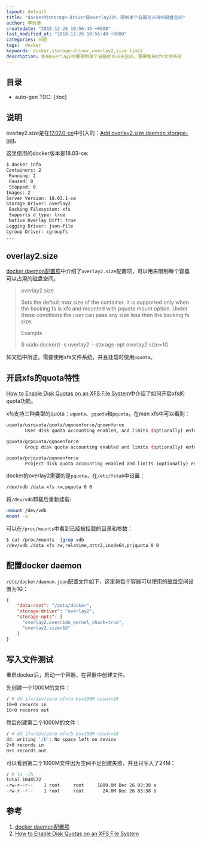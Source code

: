 ```yaml
---
layout: default
title: "docker的storage-driver是overlay2时，限制单个容器可占用的磁盘空间"
author: 李佶澳
createdate: "2018-12-26 10:56:40 +0800"
last_modified_at: "2018-12-26 10:56:40 +0800"
categories: 问题
tags:  docker
keywords: docker,storage-driver,overlay2,size limit
description: 使用overlay2时要限制单个容器的可占用空间，需要使用xfs文件系统
---
```


## 目录
* auto-gen TOC:
{:toc}

## 说明

overlay2.size是在[17.07.0-ce](https://github.com/docker/docker-ce/releases?after=v17.09.0-ce-rc1)中引入的：[Add overlay2.size daemon storage-opt](https://github.com/moby/moby/pull/32977)。

这里使用的docker版本是18.03-ce:

```bash
$ docker info
Containers: 2
 Running: 2
 Paused: 0
 Stopped: 0
Images: 2
Server Version: 18.03.1-ce
Storage Driver: overlay2
 Backing Filesystem: xfs
 Supports d_type: true
 Native Overlay Diff: true
Logging Driver: json-file
Cgroup Driver: cgroupfs
...
```

## overlay2.size

[docker daemon配置项][1]中介绍了`overlay2.size`配置项，可以用来限制每个容器可以占用的磁盘空间。 

>overlay2.size
>
>Sets the default max size of the container. It is supported only when the backing fs is xfs and mounted with pquota mount option. 
>Under these conditions the user can pass any size less then the backing fs size.
> 
>Example
>
> $ sudo dockerd -s overlay2 --storage-opt overlay2.size=1G

如文档中所述，需要使用xfs文件系统，并且挂载时使用`pquota`。

## 开启xfs的quota特性

[How to Enable Disk Quotas on an XFS File System][2]中介绍了如何开启xfs的quota功能。

xfs支持三种类型的quota：`uquota`、`gquota`和`pquota`，在man xfs中可以看到：

```bash
uquota/usrquota/quota/uqnoenforce/qnoenforce
       User disk quota accounting enabled, and limits (optionally) enforced.  Refer to xfs_quota(8) for further details.

gquota/grpquota/gqnoenforce
       Group disk quota accounting enabled and limits (optionally) enforced.  Refer to xfs_quota(8) for further details.

pquota/prjquota/pqnoenforce
       Project disk quota accounting enabled and limits (optionally) enforced.  Refer to xfs_quota(8) for further details.
```

docker的overlay2需要的是`pquota`，在`/etc/fstab`中设置：

```bash
/dev/vdb /data xfs rw,pquota 0 0
```

将`/dev/vdb`卸载后重新挂载:

```bash
umount /dev/vdb
mount -a
```

可以在`/proc/mounts`中看到已经被挂载的目录和参数：

```bash
$ cat /proc/mounts  |grep vdb
/dev/vdb /data xfs rw,relatime,attr2,inode64,prjquota 0 0
```

## 配置docker daemon

`/etc/docker/daemon.json`配置文件如下，这里将每个容器可以使用的磁盘空间设置为1G：

```json
{
    "data-root": "/data/docker",
    "storage-driver": "overlay2",
    "storage-opts": [
      "overlay2.override_kernel_check=true",
      "overlay2.size=1G"
    ]
}
```

## 写入文件测试

重启docker后，启动一个容器，在容器中创建文件。

先创建一个1000M的文件：

```bash
/ # dd if=/dev/zero of=/a bs=100M count=10
10+0 records in
10+0 records out
```

然后创建第二个1000M的文件：

```bash
/ # dd if=/dev/zero of=/b bs=100M count=10
dd: writing '/b': No space left on device
2+0 records in
0+1 records out
```

可以看到第二个1000M文件因为空间不足创建失败，并且只写入了24M：

```bash
/ # ls -lh
total 1048572
-rw-r--r--    1 root     root     1000.0M Dec 26 03:38 a
-rw-r--r--    1 root     root       24.0M Dec 26 03:38 b
```

## 参考

1. [docker daemon配置项][1]
2. [How to Enable Disk Quotas on an XFS File System][2]

[1]: https://docs.docker.com/engine/reference/commandline/dockerd/#docker-runtime-execution-options "docker daemon cli (dockerd cli)"
[2]: https://www.thegeekdiary.com/how-to-enable-disk-quotas-on-an-xfs-file-system/ "How to Enable Disk Quotas on an XFS File System"
